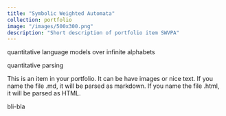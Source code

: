 ```yaml
---
title: "Symbolic Weighted Automata"
collection: portfolio
image: "/images/500x300.png"
description: "Short description of portfolio item SWVPA"
---
```


quantitative language models over infinite alphabets

quantitative parsing

This is an item in your portfolio. It can be have images or nice text. If you name the file .md, it will be parsed as markdown. If you name the file .html, it will be parsed as HTML. 

bli-bla